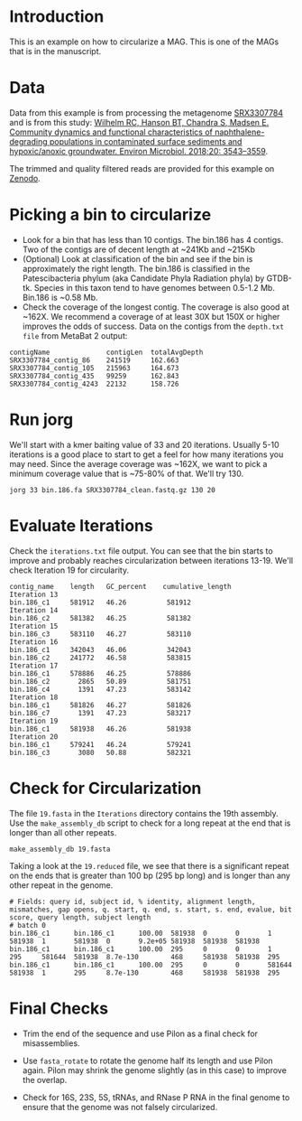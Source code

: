 
<h1> Introduction </h1>

This is an example on how to circularize a MAG.  This is one of the MAGs that is in the manuscript.

<h1> Data </h1>
  
Data from this example is from processing the metagenome [SRX3307784](https://www.ncbi.nlm.nih.gov/sra/?term=SRX3307784) and is from this study: [Wilhelm RC, Hanson BT, Chandra S, Madsen E. Community dynamics and functional characteristics of naphthalene-degrading populations in contaminated surface sediments and hypoxic/anoxic groundwater. Environ Microbiol. 2018;20: 3543–3559]( https://doi.org/10.1111/1462-2920.14309).

The trimmed and quality filtered reads are provided for this example on [Zenodo](http://dx.doi.org/10.5281/zenodo.3889132).

<h1> Picking a bin to circularize </h2>

* Look for a bin that has less than 10 contigs. The bin.186 has 4 contigs. Two of the contigs are of decent length at ~241Kb and ~215Kb
* (Optional) Look at classification of the bin and see if the bin is approximately the right length.  The bin.186 is classified in the Patescibacteria phylum (aka Candidate Phyla Radiation phyla) by GTDB-tk.  Species in this taxon tend to have genomes between 0.5-1.2 Mb. Bin.186 is ~0.58 Mb.
* Check the coverage of the longest contig. The coverage is also good at ~162X. We recommend a coverage of at least 30X but 150X or higher improves the odds of success.  Data on the contigs from the `depth.txt file` from MetaBat 2 output:
```
contigName              contigLen  totalAvgDepth	
SRX3307784_contig_86    241519     162.663	      
SRX3307784_contig_105   215963     164.673	      
SRX3307784_contig_435   99259      162.843	      
SRX3307784_contig_4243  22132      158.726	      
```

<h1> Run jorg </h1>

We'll start with a kmer baiting value of 33 and 20 iterations.  Usually 5-10 iterations is a good place to start to get a feel for how many iterations you may need. Since the average coverage was ~162X, we want to pick a minimum coverage value that is ~75-80% of that.  We'll try 130. 

`jorg 33 bin.186.fa SRX3307784_clean.fastq.gz 130 20`

<h1> Evaluate Iterations </h1>

Check the `iterations.txt` file output.  You can see that the bin starts to improve and probably reaches circularization between iterations 13-19. We'll check Iteration 19 for circularity.

```
contig_name    length	GC_percent    cumulative_length
Iteration 13   
bin.186_c1     581912   46.26          581912
Iteration 14                           
bin.186_c2     581382   46.25          581382
Iteration 15                           
bin.186_c3     583110   46.27          583110
Iteration 16                           
bin.186_c1     342043   46.06          342043
bin.186_c2     241772   46.58          583815
Iteration 17                           
bin.186_c1     578886   46.25          578886
bin.186_c2       2865   50.89          581751
bin.186_c4       1391   47.23          583142
Iteration 18                           
bin.186_c1     581826   46.27          581826
bin.186_c7       1391   47.23          583217
Iteration 19                           
bin.186_c1     581938   46.26          581938
Iteration 20                           
bin.186_c1     579241   46.24          579241
bin.186_c3       3080   50.88          582321
```

<h1> Check for Circularization </h1>

The file `19.fasta` in the `Iterations` directory contains the 19th assembly.  Use the `make_assembly_db` script to check for a long repeat at the end that is longer than all other repeats.

```
make_assembly_db 19.fasta
```

Taking a look at the `19.reduced` file, we see that there is a significant repeat on the ends that is greater than 100 bp (295 bp long) and is longer than any other repeat in the genome.

```
# Fields: query id, subject id, % identity, alignment length, mismatches, gap opens, q. start, q. end, s. start, s. end, evalue, bit score, query length, subject length
# batch 0
bin.186_c1      bin.186_c1      100.00  581938  0       0       1       581938  1       581938  0       9.2e+05 581938  581938  581938
bin.186_c1      bin.186_c1      100.00  295     0       0       1       295     581644  581938  8.7e-130        468     581938  581938  295
bin.186_c1      bin.186_c1      100.00  295     0       0       581644  581938  1       295     8.7e-130        468     581938  581938  295
```

<h1> Final Checks </h1>

* Trim the end of the sequence and use Pilon as a final check for misassemblies. 

* Use `fasta_rotate` to rotate the genome half its length and use Pilon again. Pilon may shrink the genome slightly (as in this case) to improve the overlap.

* Check for 16S, 23S, 5S, tRNAs, and RNase P RNA in the final genome to ensure that the genome was not falsely circularized.
